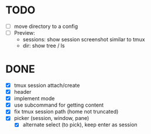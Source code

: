 # TODO

- [ ] move directory to a config
- [ ] Preview:
  - sessions: show session screenshot similar to tmux
  - dir: show tree / ls

# DONE

- [x] tmux session attach/create
- [x] header
- [x] implement mode
- [x] use subcommand for getting content
- [x] fix tmux session path (home not truncated)
- [x] picker (session, window, pane)
  - [x] alternate select (to pick), keep enter as session
